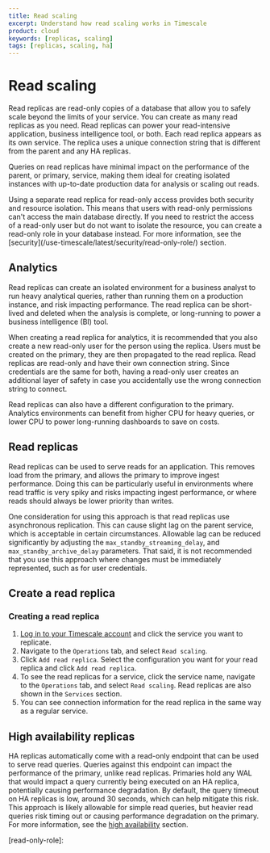 ```yaml
---
title: Read scaling
excerpt: Understand how read scaling works in Timescale
product: cloud
keywords: [replicas, scaling]
tags: [replicas, scaling, ha]
---
```


# Read scaling

Read replicas are read-only copies of a database that allow you to safely scale
beyond the limits of your service. You can create as many read replicas as you
need. Read replicas can power your read-intensive application, business
intelligence tool, or both. Each read replica appears as its own service. The
replica uses a unique connection string that is different from the parent and
any HA replicas.

Queries on read replicas have minimal impact on the performance of the
parent, or primary, service, making them ideal for creating isolated
instances with up-to-date production data for analysis or scaling out
reads.

<Highlight type="important">
Using a separate read replica for read-only access provides both security and
resource isolation. This means that users with read-only permissions can't access the main
database directly. If you need to restrict the access of a read-only user but do not
want to isolate the resource, you can create a read-only role in your database
instead. For more information, see the
[security](/use-timescale/latest/security/read-only-role/) section.
</Highlight>

## Analytics

Read replicas can create an isolated environment for a business analyst to run
heavy analytical queries, rather than running them on a production instance, and
risk impacting performance. The read replica can be short-lived and deleted when
the analysis is complete, or long-running to power a business intelligence (BI)
tool.

When creating a read replica for analytics, it is recommended that you also
create a new read-only user for the person using the replica. Users must
be created on the primary, they are then propagated to the read replica.
Read replicas are read-only and have their own connection string. Since
credentials are the same for both, having a read-only user creates an
additional layer of safety in case you accidentally use the
wrong connection string to connect.

Read replicas can also have a different configuration to the primary.
Analytics environments can benefit from higher CPU for heavy queries, or
lower CPU to power long-running dashboards to save on costs.

## Read replicas

Read replicas can be used to serve reads for an application. This removes load
from the primary, and allows the primary to improve ingest performance. Doing
this can be particularly useful in environments where read traffic is very spiky
and risks impacting ingest performance, or where reads should always be lower
priority than writes.

One consideration for using this approach is that read replicas use
asynchronous replication. This can cause slight lag on the parent service,
which is acceptable in certain circumstances. Allowable lag can be
reduced significantly by adjusting the `max_standby_streaming_delay`,
and `max_standby_archive_delay` parameters. That said, it is not
recommended that you use this approach where changes must be immediately
represented, such as for user credentials.

## Create a read replica

<Procedure>

### Creating a read replica

1.  [Log in to your Timescale account][cloud-login] and click the service
    you want to replicate.
1.  Navigate to the `Operations` tab, and select `Read scaling`.
1.  Click `Add read replica`. Select the configuration you want for your read
    replica and click `Add read replica`.
1.  To see the read replicas for a service, click the service name, navigate to
    the `Operations` tab, and select `Read scaling`. Read replicas are also
    shown in the `Services` section.
1.  You can see connection information for the read replica in the same way as a
    regular service.

</Procedure>

## High availability replicas

HA replicas automatically come with a read-only endpoint that can be used to
serve read queries. Queries against this endpoint can impact the performance of
the primary, unlike read replicas. Primaries hold any WAL that would impact a
query currently being executed on an HA replica, potentially causing performance
degradation. By default, the query timeout on HA replicas is low, around 30
seconds, which can help mitigate this risk. This approach is likely allowable
for simple read queries, but heavier read queries risk timing out or causing
performance degradation on the primary. For more information, see the
[high availability][ha] section.

[cloud-login]: https://console.cloud.timescale.com
[ha]: /use-timescale/:currentVersion:/ha-replicas/high-availability/
[read-only-role]:
